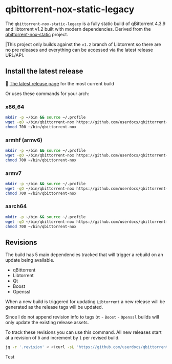 # qbittorrent-nox-static-legacy

The `qbittorrent-nox-static-legacy` is a fully static build of qBittorrent 4.3.9 and libtorrent v1.2 built with modern dependencies. Derived from the [qbittorrent-nox-static](https://github.com/userdocs/qbittorrent-nox-static) project.

|This project only builds against the `v1.2` branch of Libtorrent so there are no pre releases and everything can be accessed via the latest release URL/API.

## Install the latest release

🔵 [The latest release page](https://github.com/userdocs/qbittorrent-nox-static-legacy/releases/latest) for the most current build

Or uses these commands for your arch:

### x86_64

```bash
mkdir -p ~/bin && source ~/.profile
wget -qO ~/bin/qbittorrent-nox https://github.com/userdocs/qbittorrent-nox-static-legacy/releases/latest/download/x86_64-qbittorrent-nox
chmod 700 ~/bin/qbittorrent-nox
```

### armhf (armv6)

```bash
mkdir -p ~/bin && source ~/.profile
wget -qO ~/bin/qbittorrent-nox https://github.com/userdocs/qbittorrent-nox-static-legacy/releases/latest/download/armhf-qbittorrent-nox
chmod 700 ~/bin/qbittorrent-nox
```

### armv7

```bash
mkdir -p ~/bin && source ~/.profile
wget -qO ~/bin/qbittorrent-nox https://github.com/userdocs/qbittorrent-nox-static-legacy/releases/latest/download/armv7-qbittorrent-nox
chmod 700 ~/bin/qbittorrent-nox
```

### aarch64

```bash
mkdir -p ~/bin && source ~/.profile
wget -qO ~/bin/qbittorrent-nox https://github.com/userdocs/qbittorrent-nox-static-legacy/releases/latest/download/aarch64-qbittorrent-nox
chmod 700 ~/bin/qbittorrent-nox
```

## Revisions

The build has 5 main dependencies tracked that will trigger a rebuild on an update being available.

-  qBittorrent
-  Libtorrent
-  Qt
-  Boost
-  Openssl

When a new build is triggered for updating `Libtorrent` a new release will be generated as the release tags will be updated.

Since I do not append revision info to tags `Qt` - `Boost` - `Openssl` builds will only update the existing release assets.

To track these revisions you can use this command. All new releases start at a revision of `0` and increment by `1` per revised build.

```bash
jq -r '.revision' < <(curl -sL "https://github.com/userdocs/qbittorrent-nox-static-legacy/releases/latest/download/dependency-version.json")
```
Test
